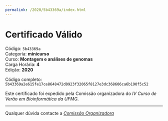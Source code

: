 ```yaml
---
permalink: /2020/5b43369a/index.html
---
```


# Certificado Válido

Código: `5b43369a`<br>
Categoria: **minicurso**<br>
Curso: **Montagem e análises de genomas**<br>
Carga Horária: **4**<br>
Edição: **2020**<br>


Código completo: `5b43369a2e615fe17ce8648472d0923f32065f8127e3dc368606ca6b190f5c52`


Este certificado foi expedido pela Comissão organizadora do *IV Curso de Verão em Bioinformática da UFMG*.

----

Qualquer dúvida contacte a [_Comissão Organizadora_](<mailto:cursobioinfoufmg@gmail.com$subject=[Certificados]>)

